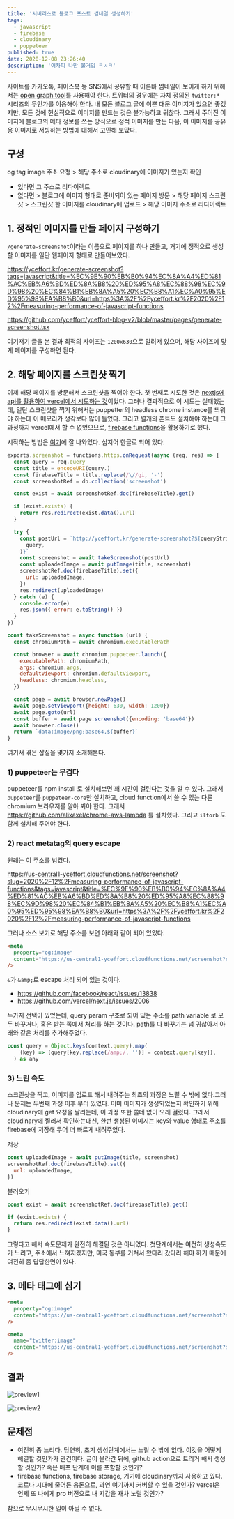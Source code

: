 ```yaml
---
title: '서버리스로 블로그 포스트 썸네일 생성하기'
tags:
  - javascript
  - firebase
  - cloudinary
  - puppeteer
published: true
date: 2020-12-08 23:26:40
description: '어차피 나만 볼거임 ㅋㅅㅋ'
---
```


사이트를 카카오톡, 페이스북 등 SNS에서 공유할 때 이른바 썸네일이 보이게 하기 위해서는 [open graph tool](https://ogp.me/)를 사용해야 한다. 트위터의 경우에는 자체 정의된 `twitter:*` 시리즈의 무언가를 이용해야 한다. 내 모든 블로그 글에 이쁜 대문 이미지가 있으면 좋겠지만, 모든 것에 현실적으로 이미지를 만드는 것은 불가능하고 귀찮다. 그래서 주어진 이미지에 블로그의 메타 정보를 쓰는 방식으로 정적 이미지를 만든 다음, 이 이미지를 공유용 이미지로 서빙하는 방법에 대해서 고민해 보았다.

## 구성

og tag image 주소 요청 > 해당 주소로 cloudinary에 이미지가 있는지 확인

- 있다면 그 주소로 리다이렉트
- 없다면 > 블로그에 이미지 형태로 준비되어 있는 페이지 방문 > 해당 페이지 스크린샷 > 스크린샷 한 이미지를 cloudinary에 업로드 > 해당 이미지 주소로 리다이렉트

## 1. 정적인 이미지를 만들 페이지 구성하기

`/generate-screenshot`이라는 이름으로 페이지를 하나 만들고, 거기에 정적으로 생성할 이미지를 일단 웹페이지 형태로 만들어보았다.

https://yceffort.kr/generate-screenshot?tags=javascript&title=%EC%9E%90%EB%B0%94%EC%8A%A4%ED%81%AC%EB%A6%BD%ED%8A%B8%20%ED%95%A8%EC%88%98%EC%9D%98%20%EC%84%B1%EB%8A%A5%20%EC%B8%A1%EC%A0%95%ED%95%98%EA%B8%B0&url=https%3A%2F%2Fyceffort.kr%2F2020%2F12%2Fmeasuring-performance-of-javascript-functions

https://github.com/yceffort/yceffort-blog-v2/blob/master/pages/generate-screenshot.tsx

여기저기 글을 본 결과 최적의 사이즈는 `1200x630`으로 알려져 있으며, 해당 사이즈에 맞게 페이지를 구성하면 된다.

## 2. 해당 페이지를 스크린샷 찍기

이제 해당 페이지를 방문해서 스크린샷을 찍어야 한다. 첫 번째로 시도한 것은 [nextjs에 api를 활용하여 vercel에서 시도하는 것](https://nextjs.org/docs/api-routes/introduction)이었다. 그러나 결과적으로 이 시도는 실패했는데, 일단 스크린샷을 찍기 위해서는 puppetter의 headless chrome instance를 띄워야 하는데 이 메모리가 생각보다 많이 들었다. 그리고 별개의 폰트도 설치해야 하는데 그 과정까지 vercel에서 할 수 없었으므로, [firebase functions](https://firebase.google.com/docs/functions)을 활용하기로 했다.

시작하는 방법은 [여기](https://firebase.google.com/docs/functions/get-started)에 잘 나와있다. 심지어 한글로 되어 있다.

```javascript
exports.screenshot = functions.https.onRequest(async (req, res) => {
  const query = req.query
  const title = encodeURI(query.)
  const firebaseTitle = title.replace(/\//gi, '-')
  const screenshotRef = db.collection('screenshot')

  const exist = await screenshotRef.doc(firebaseTitle).get()

  if (exist.exists) {
    return res.redirect(exist.data().url)
  }

  try {
    const postUrl = `http://yceffort.kr/generate-screenshot?${queryString.stringify(
      query,
    )}`
    const screenshot = await takeScreenshot(postUrl)
    const uploadedImage = await putImage(title, screenshot)
    screenshotRef.doc(firebaseTitle).set({
      url: uploadedImage,
    })
    res.redirect(uploadedImage)
  } catch (e) {
    console.error(e)
    res.json({ error: e.toString() })
  }
})
```

```javascript
const takeScreenshot = async function (url) {
  const chromiumPath = await chromium.executablePath

  const browser = await chromium.puppeteer.launch({
    executablePath: chromiumPath,
    args: chromium.args,
    defaultViewport: chromium.defaultViewport,
    headless: chromium.headless,
  })

  const page = await browser.newPage()
  await page.setViewport({height: 630, width: 1200})
  await page.goto(url)
  const buffer = await page.screenshot({encoding: 'base64'})
  await browser.close()
  return `data:image/png;base64,${buffer}`
}
```

여기서 겪은 삽질을 몇가지 소개해본다.

### 1) puppeteer는 무겁다

puppeteer를 npm install 로 설치해보면 꽤 시간이 걸린다는 것을 알 수 있다. 그래서 `puppeteer`를 `puppeteer-core`만 설치하고, cloud function에서 쓸 수 있는 다른 chromium 브라우저를 알아 봐야 한다. 그래서 https://github.com/alixaxel/chrome-aws-lambda 를 설치했다. 그리고 `iltorb` 도 함께 설치해 주어야 한다.

### 2) react metatag의 query escape

원래는 이 주소를 넘겼다.

https://us-central1-yceffort.cloudfunctions.net/screenshot?slug=2020%2F12%2Fmeasuring-performance-of-javascript-functions&tags=javascript&title=%EC%9E%90%EB%B0%94%EC%8A%A4%ED%81%AC%EB%A6%BD%ED%8A%B8%20%ED%95%A8%EC%88%98%EC%9D%98%20%EC%84%B1%EB%8A%A5%20%EC%B8%A1%EC%A0%95%ED%95%98%EA%B8%B0&url=https%3A%2F%2Fyceffort.kr%2F2020%2F12%2Fmeasuring-performance-of-javascript-functions

그러나 소스 보기로 해당 주소를 보면 아래와 같이 되어 있었다.

```html
<meta
  property="og:image"
  content="https://us-central1-yceffort.cloudfunctions.net/screenshot?slug=2020%2F12%2Fmeasuring-performance-of-javascript-functions&amp;tags=javascript&amp;title=%EC%9E%90%EB%B0%94%EC%8A%A4%ED%81%AC%EB%A6%BD%ED%8A%B8%20%ED%95%A8%EC%88%98%EC%9D%98%20%EC%84%B1%EB%8A%A5%20%EC%B8%A1%EC%A0%95%ED%95%98%EA%B8%B0&amp;url=https%3A%2F%2Fyceffort.kr%2F2020%2F12%2Fmeasuring-performance-of-javascript-functions"
/>
```

`&`가 `&amp;`로 escape 처리 되어 있는 것이다.

- https://github.com/facebook/react/issues/13838
- https://github.com/vercel/next.js/issues/2006

두가지 선택이 있었는데, query param 구조로 되어 있는 주소를 path variable 로 모두 바꾸거나, 혹은 받는 쪽에서 처리를 하는 것이다. path를 다 바꾸기는 넘 귀찮아서 아래와 같은 처리를 추가해주었다.

```javascript
const query = Object.keys(context.query).map(
    (key) => (query[key.replace(/amp;/, '')] = context.query[key]),
  ) as any
```

### 3) 느린 속도

스크린샷을 찍고, 이미지를 업로드 해서 내려주는 최초의 과정은 느릴 수 밖에 없다.그러나 문제는 두번째 과정 이후 부터 있었다. 이미 이미지가 생성되었는지 확인하기 위해 cloudinary에 get 요청을 날리는데, 이 과정 또한 쓸데 없이 오래 걸렸다. 그래서 cloudinary에 찔러서 확인하는대신, 한번 생성된 이미지는 key와 value 형태로 주소를 firebase에 저장해 두어 더 빠르게 내려주었다.

저장

```javascript
const uploadedImage = await putImage(title, screenshot)
screenshotRef.doc(firebaseTitle).set({
  url: uploadedImage,
})
```

불러오기

```javascript
const exist = await screenshotRef.doc(firebaseTitle).get()

if (exist.exists) {
  return res.redirect(exist.data().url)
}
```

그렇다고 해서 속도문제가 완전히 해결된 것은 아니었다. 첫단계에서는 여전히 생성속도가 느리고, 주소에서 느껴지겠지만, 미국 동부를 거쳐서 왔다리 갔다리 해야 하기 때문에 여전히 좀 답답한면이 있다.

## 3. 메타 태그에 심기

```html
<meta
  property="og:image"
  content="https://us-central1-yceffort.cloudfunctions.net/screenshot?slug=2020%2F12%2Fmeasuring-performance-of-javascript-functions&amp;tags=javascript&amp;title=%EC%9E%90%EB%B0%94%EC%8A%A4%ED%81%AC%EB%A6%BD%ED%8A%B8%20%ED%95%A8%EC%88%98%EC%9D%98%20%EC%84%B1%EB%8A%A5%20%EC%B8%A1%EC%A0%95%ED%95%98%EA%B8%B0&amp;url=https%3A%2F%2Fyceffort.kr%2F2020%2F12%2Fmeasuring-performance-of-javascript-functions"
/>
```

```html
<meta
  name="twitter:image"
  content="https://us-central1-yceffort.cloudfunctions.net/screenshot?slug=2020%2F12%2Fmeasuring-performance-of-javascript-functions&amp;tags=javascript&amp;title=%EC%9E%90%EB%B0%94%EC%8A%A4%ED%81%AC%EB%A6%BD%ED%8A%B8%20%ED%95%A8%EC%88%98%EC%9D%98%20%EC%84%B1%EB%8A%A5%20%EC%B8%A1%EC%A0%95%ED%95%98%EA%B8%B0&amp;url=https%3A%2F%2Fyceffort.kr%2F2020%2F12%2Fmeasuring-performance-of-javascript-functions"
/>
```

## 결과

![preview1](./images/metadata-preview1.png)

![preview2](./images/metadata-preview2.png)

## 문제점

- 여전히 좀 느리다. 당연히, 초기 생성단계에서는 느릴 수 밖에 없다. 이것을 어떻게 해결할 것인가가 관건이다. 글이 올라간 뒤에, github action으로 트리거 해서 생성할 것인가? 혹은 배포 단계에 이를 포함할 것인가?
- firebase functions, firebase storage, 거기에 cloudinary까지 사용하고 있다. 코로나 시대에 줄어든 용돈으로, 과연 여기까지 커버할 수 있을 것인가? vercel은 언제 또 나에게 pro 버전으로 내 지갑을 재차 노릴 것인가?

참으로 무시무시한 일이 아닐 수 없다.
